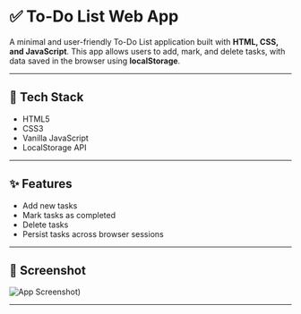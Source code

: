 
# ✅ To-Do List Web App

A minimal and user-friendly To-Do List application built with **HTML, CSS, and JavaScript**. This app allows users to add, mark, and delete tasks, with data saved in the browser using **localStorage**.

---

## 🧰 Tech Stack

- HTML5
- CSS3
- Vanilla JavaScript
- LocalStorage API

---

## ✨ Features

- Add new tasks
- Mark tasks as completed
- Delete tasks
- Persist tasks across browser sessions

---

## 📸 Screenshot

![App Screenshot](https://github.com/user-attachments/assets/5703578c-cc4e-4d28-a8d6-f4f8f9e17502)) <!-- Replace with your actual image path -->

---
